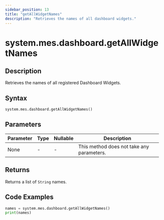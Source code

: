 ```yaml
---
sidebar_position: 13
title: "getAllWidgetNames"
description: "Retrieves the names of all dashboard widgets."
---
```


# system.mes.dashboard.getAllWidgetNames

## Description

Retrieves the names of all registered Dashboard Widgets.

## Syntax

```python
system.mes.dashboard.getAllWidgetNames()
```

## Parameters

| Parameter | Type | Nullable | Description                               |
|-----------|------|----------|-------------------------------------------|
| None      | -    | -        | This method does not take any parameters. |

## Returns

Returns a list of `String` names.

## Code Examples

```python
names = system.mes.dashboard.getAllWidgetNames()
print(names)
```
